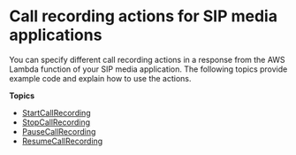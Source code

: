 # Call recording actions for SIP media applications<a name="use-recording-apis"></a>

You can specify different call recording actions in a response from the AWS Lambda function of your SIP media application\. The following topics provide example code and explain how to use the actions\.

**Topics**
+ [StartCallRecording](start-call-recording.md)
+ [StopCallRecording](stop-call-recording.md)
+ [PauseCallRecording](pause-call-recording.md)
+ [ResumeCallRecording](resume-call-recording.md)